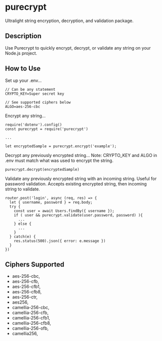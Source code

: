# purecrypt
Ultralight string encryption, decryption, and validation package.

## Description

Use Purecrypt to quickly encrypt, decrypt, or validate any string on your Node.js project. 

## How to Use

Set up your .env...

```
// Can be any statement
CRYPTO_KEY=Super secret key

// See supported ciphers below
ALGO=aes-256-cbc

```

Encrypt any string...

```
require('dotenv').config()
const purecrypt = require('purecrypt')

...

let encryptedSample = purecrypt.encrypt('example');

```

Decrypt any previously encrypted string... Note: CRYPTO_KEY and ALGO in .env must match what was used to encrypt the string.

```
purecrypt.decrypt(encryptedSample)
```

Validate any previously encrypted string with an incoming string. Useful for password validation. Accepts existing encrypted string, then incoming string to validate.

```
router.post('login', async (req, res) => {
  let { username, password } = req.body;
  try {
    const user = await Users.findBy({ username });
    if ( user && purecrypt.validate(user.password, password) ){
      ...
    } else {
      ...
    }
  } catch(e) {
    res.status(500).json({ error: e.message })
  }
})
```

## Ciphers Supported
  * aes-256-cbc,
  * aes-256-cfb,
  * aes-256-cfb1,
  * aes-256-cfb8,
  * aes-256-ctr,
  * aes256,
  * camellia-256-cbc,
  * camellia-256-cfb,
  * camellia-256-cfb1,
  * camellia-256-cfb8,
  * camellia-256-ofb,
  * camellia256,
 


